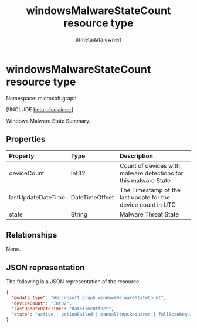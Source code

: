 ﻿---
title: "windowsMalwareStateCount resource type"
description: "Windows Malware State Summary."
localization_priority: Normal
author: "$(metadata.owner)"
ms.prod: ""
doc_type: "resourcePageType"
---

# windowsMalwareStateCount resource type

Namespace: microsoft.graph

[!INCLUDE [beta-disclaimer](../../includes/beta-disclaimer.md)]

Windows Malware State Summary.

## Properties

| Property           | Type           | Description                                                     |
| :----------------- | :------------- | :-------------------------------------------------------------- |
| deviceCount        | Int32          | Count of devices with malware detections for this malware State |
| lastUpdateDateTime | DateTimeOffset | The Timestamp of the last update for the device count in UTC    |
| state              | String         | Malware Threat State                                            |

## Relationships

None.

## JSON representation

The following is a JSON representation of the resource.

<!-- {
  "blockType": "resource",
  "@odata.type": "microsoft.graph.windowsMalwareStateCount",
}
-->

```json
{
  "@odata.type": "#microsoft.graph.windowsMalwareStateCount",
  "deviceCount": "Int32",
  "lastUpdateDateTime": "DateTimeOffset",
  "state": "active | actionFailed | manualStepsRequired | fullScanRequired | rebootRequired | remediatedWithNonCriticalFailures | quarantined | removed | cleaned | allowed | noStatusCleared"
}
```